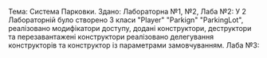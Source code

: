 Тема: Система Парковки.
Здано: Лабораторна №1, №2,
Лаба №2:
У 2  Лабораторній було створено 3 класи "Player" "Parkign" "ParkingLot",
реалізовано модифікатори доступу, додані конструктори, деструктори та перезавантажені конструктори
реалізовано делегування конструкторів та конструктор із параметрами замовчуванням.
Лаба №3:

